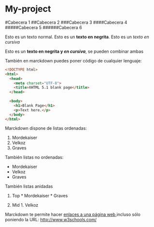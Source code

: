 # My-project

#Cabecera 1
##Cabecera 2
###Cabecera 3
####Cabecera 4
#####Cabecera 5
######Cabecera 6
  
  Esto es un texto normal. Esto es un **texto en negrita**. Esto es un *texto en cursiva* 
  
  Esto es un **texto en negrita y _en cursiva_**, se pueden combinar ambas
  
  También en marckdown puedes poner código de cualquier lenguaje:
  
  ```html
  <!DOCTYPE html>
  <html>
    <head>
      <meta charset="UTF-8">
      <title>XHTML 5.1 blank page</title>
    </head>
    
    <body>
      <h1>Blank Page</h1>
      <p>Text here.</p>
    </body>
  </html>
  ```
  
  Marckdown dispone de listas ordenadas:
  
  1. Mordekaiser
  2. Velkoz
  3. Graves
  
  También listas no ordenadas:
  
  * Mordekaiser
  * Velkoz
  * Graves
  
  También listas anidadas
  
  1. Top
    * Mordekaiser
    * Graves
    
  2. Mid
    1. Velkoz
    
    
    
    
 Marckdown te permite hacer [enlaces a una página web](http://www.w3schools.com/),incluso sólo poniendo la URL: http://www.w3schools.com/
